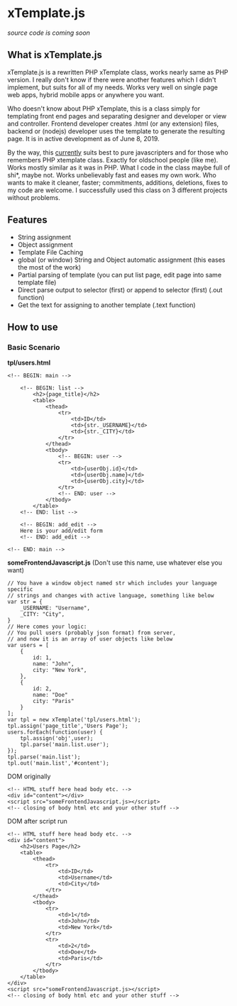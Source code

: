 # xTemplate.js

*source code is coming soon*

## What is xTemplate.js

xTemplate.js is a rewritten PHP xTemplate class, works nearly same as PHP version. I really don't know if there were another features which I didn't implement, but suits for all of my needs. Works very well on single page web apps, hybrid mobile apps or anywhere you want.

Who doesn't know about PHP xTemplate, this is a class simply for templating front end pages and separating designer and developer or view and controller. Frontend developer creates .html (or any extension) files, backend or (nodejs) developer uses the template to generate the resulting page. It is in active development as of June 8, 2019.

By the way, this <u>currently</u> suits best to pure javascripters and for those who remembers PHP xtemplate class. Exactly for oldschool people (like me). Works mostly similar as it was in PHP. What I code in the class maybe full of shi*, maybe not. Works unbelievably fast and eases my own work. Who wants to make it cleaner, faster; commitments, additions, deletions, fixes to my code are welcome. I successfully used this class on 3 different projects without problems.

## Features

* String assignment
* Object assignment
* Template File Caching
* global (or window) String and Object automatic assignment (this eases the most of the work)
* Partial parsing of template (you can put list page, edit page into same template file)
* Direct parse output to selector (first) or append to selector (first) (.out function)
* Get the text for assigning to another template (.text function)

## How to use

### Basic Scenario

**tpl/users.html**

    <!-- BEGIN: main -->
    
        <!-- BEGIN: list -->
            <h2>{page_title}</h2>
            <table>
                <thead>
                    <tr>
                        <td>ID</td>
                        <td>{str._USERNAME}</td>
                        <td>{str._CITY}</td>
                    </tr>
                </thead>
                <tbody>
                    <!-- BEGIN: user -->
                    <tr>
                        <td>{userObj.id}</td>
                        <td>{userObj.name}</td>
                        <td>{userObj.city}</td>
                    </tr>
                    <!-- END: user -->
                </tbody>
            </table>
        <!-- END: list -->

        <!-- BEGIN: add_edit -->
        Here is your add/edit form
        <!-- END: add_edit -->
    
    <!-- END: main -->

**someFrontendJavascript.js** (Don't use this name, use whatever else you want)

    // You have a window object named str which includes your language specific
    // strings and changes with active language, something like below
    var str = {
        _USERNAME: "Username",
        _CITY: "City",
    }
    // Here comes your logic:
    // You pull users (probably json format) from server,
    // and now it is an array of user objects like below
    var users = [
        {
            id: 1,
            name: "John",
            city: "New York",
        },
        {
            id: 2,
            name: "Doe"
            city: "Paris"
        }
    ];
    var tpl = new xTemplate('tpl/users.html');
    tpl.assign('page_title','Users Page');
    users.forEach(function(user) {
        tpl.assign('obj',user);
        tpl.parse('main.list.user');
    });
    tpl.parse('main.list');
    tpl.out('main.list','#content');

DOM originally

    <!-- HTML stuff here head body etc. -->
    <div id="content"></div>
    <script src="someFrontendJavascript.js></script>
    <!-- closing of body html etc and your other stuff -->



DOM after script run

    <!-- HTML stuff here head body etc. -->
    <div id="content">
        <h2>Users Page</h2>
        <table>
            <thead>
                <tr>
                    <td>ID</td>
                    <td>Username</td>
                    <td>City</td>
                </tr>
            </thead>
            <tbody>
                <tr>
                    <td>1</td>
                    <td>John</td>
                    <td>New York</td>
                </tr>
                <tr>
                    <td>2</td>
                    <td>Doe</td>
                    <td>Paris</td>
                </tr>
            </tbody>
        </table>
    </div>
    <script src="someFrontendJavascript.js></script>
    <!-- closing of body html etc and your other stuff -->
